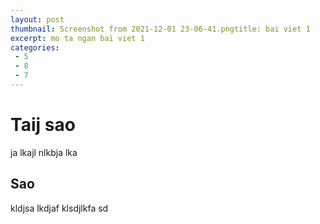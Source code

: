 ```yaml
---
layout: post
thumbnail: Screenshot from 2021-12-01 23-06-41.pngtitle: bai viet 1
excerpt: mo ta ngan bai viet 1
categories: 
 - 5
 - 8
 - 7
---
```

# Taij sao
ja lkajl nlkbja lka
## Sao 
kldjsa lkdjaf klsdjlkfa sd